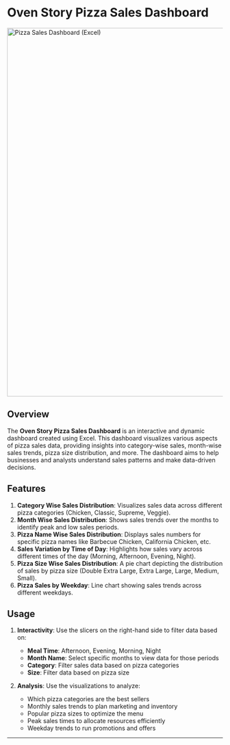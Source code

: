 # Oven Story Pizza Sales Dashboard
<img width="862" alt="Pizza Sales Dashboard (Excel)" src="https://github.com/AkashRanjan23/PIzza-Sales-Dashboard-/assets/150953524/0ed62a65-fb53-4abd-ab1d-1982636bec19">

## Overview

The **Oven Story Pizza Sales Dashboard** is an interactive and dynamic dashboard created using Excel. This dashboard visualizes various aspects of pizza sales data, providing insights into category-wise sales, month-wise sales trends, pizza size distribution, and more. The dashboard aims to help businesses and analysts understand sales patterns and make data-driven decisions.

## Features

1. **Category Wise Sales Distribution**: Visualizes sales data across different pizza categories (Chicken, Classic, Supreme, Veggie).
2. **Month Wise Sales Distribution**: Shows sales trends over the months to identify peak and low sales periods.
3. **Pizza Name Wise Sales Distribution**: Displays sales numbers for specific pizza names like Barbecue Chicken, California Chicken, etc.
4. **Sales Variation by Time of Day**: Highlights how sales vary across different times of the day (Morning, Afternoon, Evening, Night).
5. **Pizza Size Wise Sales Distribution**: A pie chart depicting the distribution of sales by pizza size (Double Extra Large, Extra Large, Large, Medium, Small).
6. **Pizza Sales by Weekday**: Line chart showing sales trends across different weekdays.

## Usage

1. **Interactivity**: Use the slicers on the right-hand side to filter data based on:
   - **Meal Time**: Afternoon, Evening, Morning, Night
   - **Month Name**: Select specific months to view data for those periods
   - **Category**: Filter sales data based on pizza categories
   - **Size**: Filter data based on pizza size

2. **Analysis**: Use the visualizations to analyze:
   - Which pizza categories are the best sellers
   - Monthly sales trends to plan marketing and inventory
   - Popular pizza sizes to optimize the menu
   - Peak sales times to allocate resources efficiently
   - Weekday trends to run promotions and offers


---

